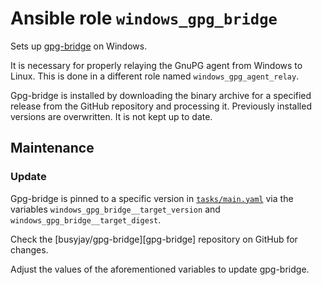 # Ansible role `windows_gpg_bridge`

Sets up [gpg-bridge](https://github.com/BusyJay/gpg-bridge) on Windows.

It is necessary for properly relaying the GnuPG agent from Windows to Linux.
This is done in a different role named `windows_gpg_agent_relay`.

Gpg-bridge is installed by downloading the binary archive for a specified
release from the GitHub repository and processing it. Previously installed
versions are overwritten. It is not kept up to date.

## Maintenance

### Update

Gpg-bridge is pinned to a specific version in
[`tasks/main.yaml`](tasks/main.yaml) via the variables
`windows_gpg_bridge__target_version` and `windows_gpg_bridge__target_digest`.

Check the [busyjay/gpg-bridge][gpg-bridge] repository on GitHub for changes.

Adjust the values of the aforementioned variables to update gpg-bridge.
